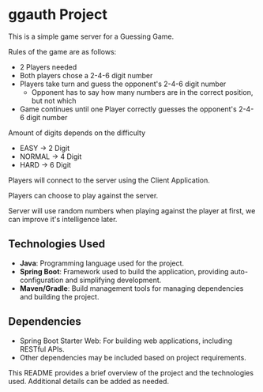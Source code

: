 # ggauth Project

This is a simple game server for a Guessing Game.

Rules of the game are as follows:

- 2 Players needed
- Both players chose a 2-4-6 digit number
- Players take turn and guess the opponent's 2-4-6 digit number
    - Opponent has to say how many numbers are in the correct position, but not which
- Game continues until one Player correctly guesses the opponent's 2-4-6 digit number

Amount of digits depends on the difficulty

- EASY -> 2 Digit
- NORMAL -> 4 Digit
- HARD -> 6 Digit

Players will connect to the server using the Client Application.

Players can choose to play against the server.

Server will use random numbers when playing against the player at first, we can improve it's intelligence later.

## Technologies Used

- **Java**: Programming language used for the project.
- **Spring Boot**: Framework used to build the application, providing auto-configuration and simplifying development.
- **Maven/Gradle**: Build management tools for managing dependencies and building the project.

## Dependencies

- Spring Boot Starter Web: For building web applications, including RESTful APIs.
- Other dependencies may be included based on project requirements.

This README provides a brief overview of the project and the technologies used. Additional details can be added as
needed.
